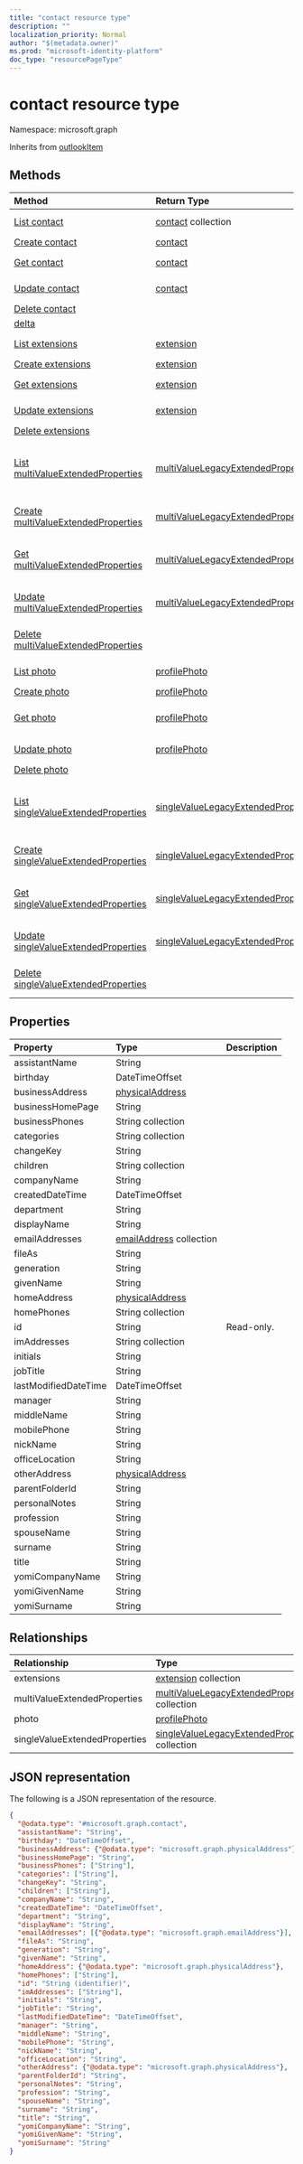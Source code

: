 ```yaml
---
title: "contact resource type"
description: ""
localization_priority: Normal
author: "$(metadata.owner)"
ms.prod: "microsoft-identity-platform"
doc_type: "resourcePageType"
---
```


# contact resource type

Namespace: microsoft.graph

Inherits from [outlookItem](outlookitem.md)

## Methods

| Method                                                                                         | Return Type                                                                             | Description                                                                                                 |
| :--------------------------------------------------------------------------------------------- | :-------------------------------------------------------------------------------------- | :---------------------------------------------------------------------------------------------------------- |
| [List contact](../api/contact-list.md)                                                         | [contact](contact.md) collection                                                        | List properties and relationships of a contact object.                                                      |
| [Create contact](../api/contact-create.md)                                                     | [contact](contact.md)                                                                   | Create a new contact object.                                                                                |
| [Get contact](../api/contact-get.md)                                                           | [contact](contact.md)                                                                   | Read properties and relationships of a contact object.                                                      |
| [Update contact](../api/contact-update.md)                                                     | [contact](contact.md)                                                                   | Update the properties of a contact object.                                                                  |
| [Delete contact](../api/contact-delete.md)                                                     |                                                                                         | Delete a contact object.                                                                                    |
| [delta](../api/contact-delta.md)                                                               |                                                                                         |                                                                                                             |
| [List extensions](../api/contact-list-extensions.md)                                           | [extension](../resources/-extension.md)                                                 | Get the extension objects from an extensions navigation property.                                           |
| [Create extensions](../api/contact-post-extensions.md)                                         | [extension](../resources/-extension.md)                                                 | Create a new extension object.                                                                              |
| [Get extensions](../api/contact-get-extensions.md)                                             | [extension](../resources/-extension.md)                                                 | Read the properties and relationships of an extension object.                                               |
| [Update extensions](../api/contact-update-extensions.md)                                       | [extension](../resources/-extension.md)                                                 | Update the properties of an extension object.                                                               |
| [Delete extensions](../api/contact-delete-extensions.md)                                       |                                                                                         | Delete an extension object.                                                                                 |
| [List multiValueExtendedProperties](../api/contact-list-multivalueextendedproperties.md)       | [multiValueLegacyExtendedProperty](../resources/-multivaluelegacyextendedproperty.md)   | Get the multiValueLegacyExtendedProperty objects from a multiValueExtendedProperties navigation property.   |
| [Create multiValueExtendedProperties](../api/contact-post-multivalueextendedproperties.md)     | [multiValueLegacyExtendedProperty](../resources/-multivaluelegacyextendedproperty.md)   | Create a new multiValueLegacyExtendedProperty object.                                                       |
| [Get multiValueExtendedProperties](../api/contact-get-multivalueextendedproperties.md)         | [multiValueLegacyExtendedProperty](../resources/-multivaluelegacyextendedproperty.md)   | Read the properties and relationships of a multiValueLegacyExtendedProperty object.                         |
| [Update multiValueExtendedProperties](../api/contact-update-multivalueextendedproperties.md)   | [multiValueLegacyExtendedProperty](../resources/-multivaluelegacyextendedproperty.md)   | Update the properties of a multiValueLegacyExtendedProperty object.                                         |
| [Delete multiValueExtendedProperties](../api/contact-delete-multivalueextendedproperties.md)   |                                                                                         | Delete a multiValueLegacyExtendedProperty object.                                                           |
| [List photo](../api/contact-list-photo.md)                                                     | [profilePhoto](../resources/-profilephoto.md)                                           | Get the profilePhoto objects from a photo navigation property.                                              |
| [Create photo](../api/contact-post-photo.md)                                                   | [profilePhoto](../resources/-profilephoto.md)                                           | Create a new profilePhoto object.                                                                           |
| [Get photo](../api/contact-get-photo.md)                                                       | [profilePhoto](../resources/-profilephoto.md)                                           | Read the properties and relationships of a profilePhoto object.                                             |
| [Update photo](../api/contact-update-photo.md)                                                 | [profilePhoto](../resources/-profilephoto.md)                                           | Update the properties of a profilePhoto object.                                                             |
| [Delete photo](../api/contact-delete-photo.md)                                                 |                                                                                         | Delete a profilePhoto object.                                                                               |
| [List singleValueExtendedProperties](../api/contact-list-singlevalueextendedproperties.md)     | [singleValueLegacyExtendedProperty](../resources/-singlevaluelegacyextendedproperty.md) | Get the singleValueLegacyExtendedProperty objects from a singleValueExtendedProperties navigation property. |
| [Create singleValueExtendedProperties](../api/contact-post-singlevalueextendedproperties.md)   | [singleValueLegacyExtendedProperty](../resources/-singlevaluelegacyextendedproperty.md) | Create a new singleValueLegacyExtendedProperty object.                                                      |
| [Get singleValueExtendedProperties](../api/contact-get-singlevalueextendedproperties.md)       | [singleValueLegacyExtendedProperty](../resources/-singlevaluelegacyextendedproperty.md) | Read the properties and relationships of a singleValueLegacyExtendedProperty object.                        |
| [Update singleValueExtendedProperties](../api/contact-update-singlevalueextendedproperties.md) | [singleValueLegacyExtendedProperty](../resources/-singlevaluelegacyextendedproperty.md) | Update the properties of a singleValueLegacyExtendedProperty object.                                        |
| [Delete singleValueExtendedProperties](../api/contact-delete-singlevalueextendedproperties.md) |                                                                                         | Delete a singleValueLegacyExtendedProperty object.                                                          |

## Properties

| Property             | Type                                                    | Description |
| :------------------- | :------------------------------------------------------ | :---------- |
| assistantName        | String                                                  |             |
| birthday             | DateTimeOffset                                          |             |
| businessAddress      | [physicalAddress](../resources/physicaladdress.md)      |             |
| businessHomePage     | String                                                  |             |
| businessPhones       | String collection                                       |             |
| categories           | String collection                                       |             |
| changeKey            | String                                                  |             |
| children             | String collection                                       |             |
| companyName          | String                                                  |             |
| createdDateTime      | DateTimeOffset                                          |             |
| department           | String                                                  |             |
| displayName          | String                                                  |             |
| emailAddresses       | [emailAddress](../resources/emailaddress.md) collection |             |
| fileAs               | String                                                  |             |
| generation           | String                                                  |             |
| givenName            | String                                                  |             |
| homeAddress          | [physicalAddress](../resources/physicaladdress.md)      |             |
| homePhones           | String collection                                       |             |
| id                   | String                                                  | Read-only.  |
| imAddresses          | String collection                                       |             |
| initials             | String                                                  |             |
| jobTitle             | String                                                  |             |
| lastModifiedDateTime | DateTimeOffset                                          |             |
| manager              | String                                                  |             |
| middleName           | String                                                  |             |
| mobilePhone          | String                                                  |             |
| nickName             | String                                                  |             |
| officeLocation       | String                                                  |             |
| otherAddress         | [physicalAddress](../resources/physicaladdress.md)      |             |
| parentFolderId       | String                                                  |             |
| personalNotes        | String                                                  |             |
| profession           | String                                                  |             |
| spouseName           | String                                                  |             |
| surname              | String                                                  |             |
| title                | String                                                  |             |
| yomiCompanyName      | String                                                  |             |
| yomiGivenName        | String                                                  |             |
| yomiSurname          | String                                                  |             |

## Relationships

| Relationship                  | Type                                                                                              | Description |
| :---------------------------- | :------------------------------------------------------------------------------------------------ | :---------- |
| extensions                    | [extension](../resources/extension.md) collection                                                 |             |
| multiValueExtendedProperties  | [multiValueLegacyExtendedProperty](../resources/multivaluelegacyextendedproperty.md) collection   |             |
| photo                         | [profilePhoto](../resources/profilephoto.md)                                                      |             |
| singleValueExtendedProperties | [singleValueLegacyExtendedProperty](../resources/singlevaluelegacyextendedproperty.md) collection |             |

## JSON representation

The following is a JSON representation of the resource.

<!-- {
  "blockType": "resource",
  "keyProperty": "id",
  "@odata.type": "microsoft.graph.contact",
  "baseType": "microsoft.graph.outlookItem",
  "openType": True
}
-->

```json
{
  "@odata.type": "#microsoft.graph.contact",
  "assistantName": "String",
  "birthday": "DateTimeOffset",
  "businessAddress": {"@odata.type": "microsoft.graph.physicalAddress"},
  "businessHomePage": "String",
  "businessPhones": ["String"],
  "categories": ["String"],
  "changeKey": "String",
  "children": ["String"],
  "companyName": "String",
  "createdDateTime": "DateTimeOffset",
  "department": "String",
  "displayName": "String",
  "emailAddresses": [{"@odata.type": "microsoft.graph.emailAddress"}],
  "fileAs": "String",
  "generation": "String",
  "givenName": "String",
  "homeAddress": {"@odata.type": "microsoft.graph.physicalAddress"},
  "homePhones": ["String"],
  "id": "String (identifier)",
  "imAddresses": ["String"],
  "initials": "String",
  "jobTitle": "String",
  "lastModifiedDateTime": "DateTimeOffset",
  "manager": "String",
  "middleName": "String",
  "mobilePhone": "String",
  "nickName": "String",
  "officeLocation": "String",
  "otherAddress": {"@odata.type": "microsoft.graph.physicalAddress"},
  "parentFolderId": "String",
  "personalNotes": "String",
  "profession": "String",
  "spouseName": "String",
  "surname": "String",
  "title": "String",
  "yomiCompanyName": "String",
  "yomiGivenName": "String",
  "yomiSurname": "String"
}
```

